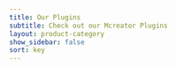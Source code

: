 ```yaml
---
title: Our Plugins
subtitle: Check out our Mcreator Plugins
layout: product-category
show_sidebar: false
sort: key
---
```

